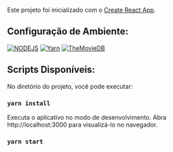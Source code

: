 Este projeto foi inicializado com o [Create React App](https://github.com/facebook/create-react-app).

## Configuração de Ambiente:

[![NODEJS](https://img.shields.io/badge/NodeJS-%3E10.15.0-%2377b163)](https://github.com/nodejs/node)
[![Yarn](https://img.shields.io/badge/Yarn-%3E1.17.3-%232c8ebb)](https://github.com/yarnpkg/yarn)
[![TheMovieDB](https://img.shields.io/badge/TheMovieDB-%3E1.17.3-%01d277)](https://www.themoviedb.org/documentation/api)

## Scripts Disponíveis:

No diretório do projeto, você pode executar:

### `yarn install`

Executa o aplicativo no modo de desenvolvimento.
Abra http://localhost:3000 para visualizá-lo no navegador.

### `yarn start`
